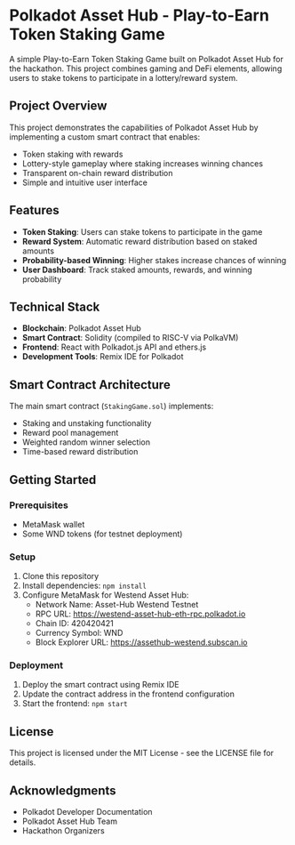 # Polkadot Asset Hub - Play-to-Earn Token Staking Game

A simple Play-to-Earn Token Staking Game built on Polkadot Asset Hub for the hackathon. This project combines gaming and DeFi elements, allowing users to stake tokens to participate in a lottery/reward system.

## Project Overview

This project demonstrates the capabilities of Polkadot Asset Hub by implementing a custom smart contract that enables:

- Token staking with rewards
- Lottery-style gameplay where staking increases winning chances
- Transparent on-chain reward distribution
- Simple and intuitive user interface

## Features

- **Token Staking**: Users can stake tokens to participate in the game
- **Reward System**: Automatic reward distribution based on staked amounts
- **Probability-based Winning**: Higher stakes increase chances of winning
- **User Dashboard**: Track staked amounts, rewards, and winning probability

## Technical Stack

- **Blockchain**: Polkadot Asset Hub
- **Smart Contract**: Solidity (compiled to RISC-V via PolkaVM)
- **Frontend**: React with Polkadot.js API and ethers.js
- **Development Tools**: Remix IDE for Polkadot

## Smart Contract Architecture

The main smart contract (`StakingGame.sol`) implements:

- Staking and unstaking functionality
- Reward pool management
- Weighted random winner selection
- Time-based reward distribution

## Getting Started

### Prerequisites

- MetaMask wallet
- Some WND tokens (for testnet deployment)

### Setup

1. Clone this repository
2. Install dependencies: `npm install`
3. Configure MetaMask for Westend Asset Hub:
   - Network Name: Asset-Hub Westend Testnet
   - RPC URL: https://westend-asset-hub-eth-rpc.polkadot.io
   - Chain ID: 420420421
   - Currency Symbol: WND
   - Block Explorer URL: https://assethub-westend.subscan.io

### Deployment

1. Deploy the smart contract using Remix IDE
2. Update the contract address in the frontend configuration
3. Start the frontend: `npm start`

## License

This project is licensed under the MIT License - see the LICENSE file for details.

## Acknowledgments

- Polkadot Developer Documentation
- Polkadot Asset Hub Team
- Hackathon Organizers
